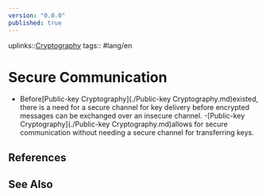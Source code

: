 ```yaml
---
version: "0.0.0"
published: true
---
```

uplinks::[Cryptography](./Cryptography.md)
tags:: #lang/en 
# Secure Communication
- Before[Public-key Cryptography](./Public-key Cryptography.md)existed, there is a need for a secure channel for key delivery before encrypted messages can be exchanged over an insecure channel.
-[Public-key Cryptography](./Public-key Cryptography.md)allows for secure communication without needing a secure channel for transferring keys.

## References

## See Also
